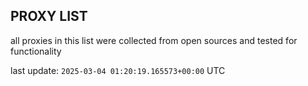 ## PROXY LIST

all proxies in this list were collected from open sources and tested for functionality

last update: `2025-03-04 01:20:19.165573+00:00` UTC